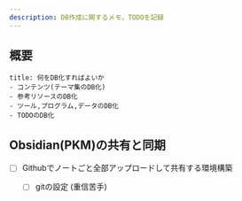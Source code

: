 ```yaml
---
description: DB作成に関するメモ，TODOを記録
---
```



## 概要
```ad-hint
title: 何をDB化すればよいか
- コンテンツ(テーマ集のDB化)
- 参考リソースのDB化
- ツール,プログラム,データのDB化
- TODOのDB化

```




## Obsidian(PKM)の共有と同期
- [ ] Githubでノートごと全部アップロードして共有する環境構築
	- [ ] gitの設定 (重信苦手)

